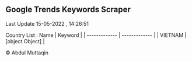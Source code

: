 

## Google Trends Keywords Scraper 
 
Last Update 15-05-2022 , 14:26:51

Country List :
 Name  | Keyword |
| ------------- | ------------- |
| VIETNAM | [object Object] |



© Abdul Muttaqin 
